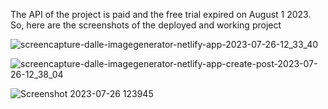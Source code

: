 The API of the project is paid and the free trial expired on August 1 2023.
So, here are the screenshots of the deployed and working project

![screencapture-dalle-imagegenerator-netlify-app-2023-07-26-12_33_40](https://github.com/tarunxgrover/Dall_e/assets/95972074/b7006f2b-7a96-4104-ba1e-260635a073fc)

![screencapture-dalle-imagegenerator-netlify-app-create-post-2023-07-26-12_38_04](https://github.com/tarunxgrover/Dall_e/assets/95972074/cd65ab5d-c870-4ce2-b331-6066dd3ec041)

![Screenshot 2023-07-26 123945](https://github.com/tarunxgrover/Dall_e/assets/95972074/49aaf6b2-d967-4181-b53c-d59587493828)
